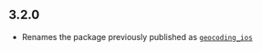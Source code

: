 ## 3.2.0

- Renames the package previously published as [`geocoding_ios`](https://pub.dev/packages/geocoding_ios)
